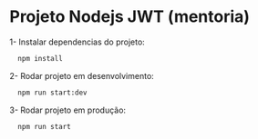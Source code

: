 # Projeto Nodejs JWT (mentoria)

1- Instalar dependencias do projeto:
```cmd
  npm install
```

2- Rodar projeto em desenvolvimento:
```cmd
  npm run start:dev
```

3- Rodar projeto em produção:
```cmd
  npm run start
```
